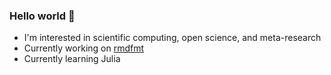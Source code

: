 ### Hello world :satellite:

- I'm interested in scientific computing, open science, and meta-research
- Currently working on [rmdfmt](https://www.gitlab.com/drkrynstrng/rmdfmt)
- Currently learning Julia
